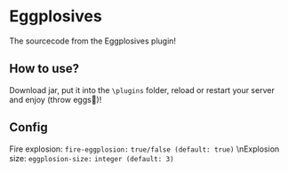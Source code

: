 # Eggplosives
The sourcecode from the Eggplosives plugin!

## How to use?
Download jar, put it into the `\plugins` folder, reload or restart your server and enjoy (throw eggs:egg:)!

## Config
Fire explosion:
`fire-eggplosion:` `true/false (default: true)`
\nExplosion size:
`eggplosion-size:` `integer (default: 3)`
